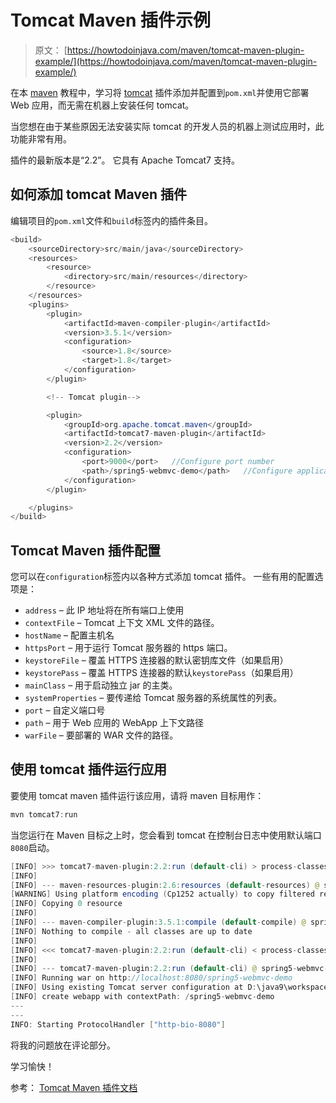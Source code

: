 # Tomcat Maven 插件示例

> 原文： [https://howtodoinjava.com/maven/tomcat-maven-plugin-example/](https://howtodoinjava.com/maven/tomcat-maven-plugin-example/)

在本 [maven](https://howtodoinjava.com/maven/) 教程中，学习将 [tomcat](https://howtodoinjava.com/server/tomcat/tomcats-architecture-and-server-xml-configuration-tutorial/) 插件添加并配置到`pom.xml`并使用它部署 Web 应用，而无需在机器上安装任何 tomcat。

当您想在由于某些原因无法安装实际 tomcat 的开发人员的机器上测试应用时，此功能非常有用。

插件的最新版本是“2.2”。 它具有 Apache Tomcat7 支持。

## 如何添加 tomcat Maven 插件

编辑项目的`pom.xml`文件和`build`标签内的插件条目。

```java
<build>
	<sourceDirectory>src/main/java</sourceDirectory>
	<resources>
		<resource>
			<directory>src/main/resources</directory>
		</resource>
	</resources>
	<plugins>
		<plugin>
			<artifactId>maven-compiler-plugin</artifactId>
			<version>3.5.1</version>
			<configuration>
				<source>1.8</source>
				<target>1.8</target>
			</configuration>
		</plugin>

		<!-- Tomcat plugin-->

		<plugin>
			<groupId>org.apache.tomcat.maven</groupId>
			<artifactId>tomcat7-maven-plugin</artifactId>
			<version>2.2</version>
			<configuration>
				<port>9000</port>	//Configure port number
				<path>/spring5-webmvc-demo</path>	//Configure application root URL
			</configuration>
		</plugin>

	</plugins>
</build>

```

## Tomcat Maven 插件配置

您可以在`configuration`标签内以各种方式添加 tomcat 插件。 一些有用的配置选项是：

*   `address` – 此 IP 地址将在所有端口上使用
*   `contextFile` – Tomcat 上下文 XML 文件的路径。
*   `hostName` – 配置主机名
*   `httpsPort` – 用于运行 Tomcat 服务器的 https 端口。
*   `keystoreFile` – 覆盖 HTTPS 连接器的默认密钥库文件（如果启用）
*   `keystorePass` – 覆盖 HTTPS 连接器的默认`keystorePass`（如果启用）
*   `mainClass` – 用于启动独立 jar 的主类。
*   `systemProperties` – 要传递给 Tomcat 服务器的系统属性的列表。
*   `port` – 自定义端口号
*   `path` – 用于 Web 应用的 WebApp 上下文路径
*   `warFile` – 要部署的 WAR 文件的路径。

## 使用 tomcat 插件运行应用

要使用 tomcat maven 插件运行该应用，请将 maven 目标用作：

```java
mvn tomcat7:run
```

当您运行在 Maven 目标之上时，您会看到 tomcat 在控制台日志中使用默认端口`8080`启动。

```java
[INFO] >>> tomcat7-maven-plugin:2.2:run (default-cli) > process-classes @ spring5-webmvc-demo >>>
[INFO] 
[INFO] --- maven-resources-plugin:2.6:resources (default-resources) @ spring5-webmvc-demo ---
[WARNING] Using platform encoding (Cp1252 actually) to copy filtered resources, i.e. build is platform dependent!
[INFO] Copying 0 resource
[INFO] 
[INFO] --- maven-compiler-plugin:3.5.1:compile (default-compile) @ spring5-webmvc-demo ---
[INFO] Nothing to compile - all classes are up to date
[INFO] 
[INFO] <<< tomcat7-maven-plugin:2.2:run (default-cli) < process-classes @ spring5-webmvc-demo <<<
[INFO] 
[INFO] --- tomcat7-maven-plugin:2.2:run (default-cli) @ spring5-webmvc-demo ---
[INFO] Running war on http://localhost:8080/spring5-webmvc-demo
[INFO] Using existing Tomcat server configuration at D:\java9\workspace\spring5-webmvc-demo\target\tomcat
[INFO] create webapp with contextPath: /spring5-webmvc-demo
---
---
INFO: Starting ProtocolHandler ["http-bio-8080"]

```

将我的问题放在评论部分。

学习愉快！

参考： [Tomcat Maven 插件文档](https://tomcat.apache.org/maven-plugin-2.2/)